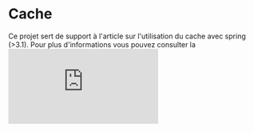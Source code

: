 Cache
==========

Ce projet sert de support à l'article sur l'utilisation du cache avec spring (>3.1). Pour plus d'informations vous pouvez consulter la ![documentation Spring](http://docs.spring.io/spring/docs/current/spring-framework-reference/html/cache.html)

